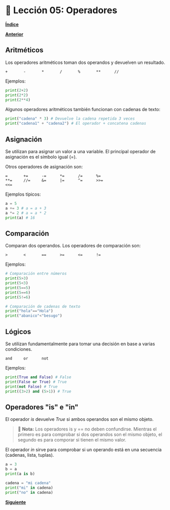 # 📗 Lección 05: Operadores

**[Índice](../README.md)**

**[Anterior](../04/04_Variables.md)**

## Aritméticos

Los operadores aritméticos toman dos operandos y devuelven un resultado.
```
+       -       *       /       %       **      //
```
Ejemplos:
```python
print(2+2)
print(2*2)
print(2**4)
```
Algunos operadores aritméticos también funcionan con cadenas de texto:
```python
print("cadena" * 3) # Devuelve la cadena repetida 3 veces
print("cadena1" + "cadena2") # El operador + concatena cadenas
```

## Asignación

Se utilizan para asignar un valor a una variable. El principal operador de asignación es el símbolo igual (=).

Otros operadores de asignación son:
```
=       +=      -=      *=      /=      %=
**=     //=     &=      |=      ^=      >>=
<<=
```

Ejemplos típicos:
```python
a = 5
a += 3 # a = a + 3
a *= 2 # a = a * 2
print(a) # 16
```

## Comparación

Comparan dos operandos. Los operadores de comparación son:
```
>       <       ==      >=      <=      !=
```

Ejemplos:
```python
# Comparación entre números
print(5>3)
print(5<3)
print(5==5)
print(5==6)
print(5!=6)

# Comparación de cadenas de texto
print("hola"=="Hola")
print("abanico"<"besugo")
```

## Lógicos

Se utilizan fundamentalmente para tomar una decisión en base a varias condiciones.

```
and     or      not
```

Ejemplos:
```python
print(True and False) # False
print(False or True) # True
print(not False) # True
print((3>2) and (5>1)) # True
```

## Operadores "is" e "in"

El operador *is* devuelve *True* si ambos operandos son el mismo objeto.

> 📝 **Nota:**
> Los operadores is y == no deben confundirse. Mientras el primero es para comprobar si dos operandos son el mismo objeto, el segundo es para comporar si tienen el mismo valor.

El operador *in* sirve para comprobar si un operando está en una secuencia (cadenas, lista, tuplas).

```python
a = 3
b = a
print(a is b)

cadena = "mi cadena"
print("mi" in cadena)
print("no" in cadena)
```

**[Siguiente]()**


